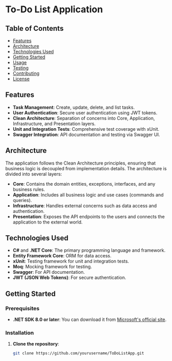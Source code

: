 # To-Do List Application

## Table of Contents

- [Features](#features)
- [Architecture](#architecture)
- [Technologies Used](#technologies-used)
- [Getting Started](#getting-started)
- [Usage](#usage)
- [Testing](#testing)
- [Contributing](#contributing)
- [License](#license)

## Features

- **Task Management**: Create, update, delete, and list tasks.
- **User Authentication**: Secure user authentication using JWT tokens.
- **Clean Architecture**: Separation of concerns into Core, Application, Infrastructure, and Presentation layers.
- **Unit and Integration Tests**: Comprehensive test coverage with xUnit.
- **Swagger Integration**: API documentation and testing via Swagger UI.

## Architecture

The application follows the Clean Architecture principles, ensuring that business logic is decoupled from implementation details. The architecture is divided into several layers:

- **Core**: Contains the domain entities, exceptions, interfaces, and any business rules.
- **Application**: Includes all business logic and use cases (commands and queries).
- **Infrastructure**: Handles external concerns such as data access and authentication.
- **Presentation**: Exposes the API endpoints to the users and connects the application to the external world.

## Technologies Used

- **C#** and **.NET Core**: The primary programming language and framework.
- **Entity Framework Core**: ORM for data access.
- **xUnit**: Testing framework for unit and integration tests.
- **Moq**: Mocking framework for testing.
- **Swagger**: For API documentation.
- **JWT (JSON Web Tokens)**: For secure authentication.

## Getting Started

### Prerequisites

- **.NET SDK 8.0 or later**: You can download it from [Microsoft's official site](https://dotnet.microsoft.com/download).

### Installation

1. **Clone the repository**:
   ```bash
   git clone https://github.com/yourusername/ToDoListApp.git
